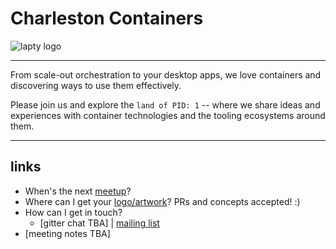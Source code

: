 # Charleston Containers

![lapty logo](art/lapty/cc_large.png)

---

From scale-out orchestration to your desktop apps, we love containers and
discovering ways to use them effectively.

Please join us and explore the `land of PID: 1` -- where we share ideas and
experiences with container technologies and the tooling ecosystems around them.

---


## links

* When's the next [meetup](https://www.meetup.com/Charleston-Containers/)?
* Where can I get your [logo/artwork](art/)? PRs and concepts accepted! :)
* How can I get in touch?
  * [gitter chat TBA] | [mailing list](https://groups.google.com/forum/#!forum/charleston-containers)
* [meeting notes TBA]
